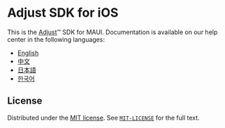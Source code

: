 # Adjust SDK for iOS

This is the [Adjust](https://adjust.com)™  SDK for MAUI. Documentation is available on our help center in the following languages:

* [English][en-helpcenter]
* [中文][zh-helpcenter]
* [日本語][ja-helpcenter]
* [한국어][ko-helpcenter]

## License

Distributed under the [MIT license](https://opensource.org/licenses/MIT). See [`MIT-LICENSE`](MIT-LICENSE) for the full text.

[en-helpcenter]: https://help.adjust.com/en/developer/maui-sdk-documentation
[zh-helpcenter]: https://help.adjust.com/zh/developer/maui-sdk-documentation
[ja-helpcenter]: https://help.adjust.com/ja/developer/maui-sdk-documentation
[ko-helpcenter]: https://help.adjust.com/ko/developer/maui-sdk-documentation
